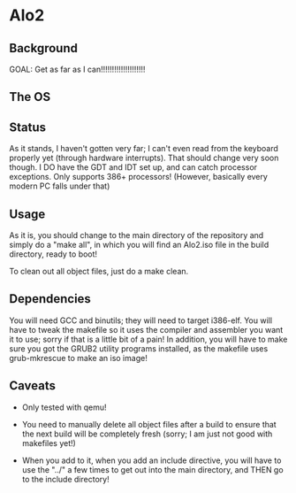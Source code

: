 Alo2
====

Background 
---- 
GOAL:  Get as far as I can!!!!!!!!!!!!!!!!!!!!  

The OS 
----



Status
---- 
As it stands, I haven't gotten very far; I can't even read from the keyboard properly yet (through hardware interrupts). That should change very soon though. I DO have the GDT and IDT set up, and can catch processor exceptions. 
Only supports 386+ processors! (However, basically every modern PC falls under that)

Usage 
---- 
As it is, you should change to the main directory of the repository and simply do a "make all", in which you will find an Alo2.iso file in the build directory, ready to boot! 

To clean out all object files, just do a make clean. 

Dependencies 
---- 
You will need GCC and binutils; they will need to target i386-elf. You will have to tweak the makefile so it uses the compiler and assembler you want it to use; sorry if that is a little bit of a pain! In addition, you will have to make sure you got the GRUB2 utility programs installed, as the makefile uses grub-mkrescue to make an iso image! 

Caveats 
---- 
* Only tested with qemu! 

* You need to manually delete all object files after a build to ensure that the next build will be completely fresh (sorry; I am just not good with makefiles yet!)  

* When you add to it, when you add an include directive, you will have to use the "../" a few times to get out into the main directory, and THEN go to the include directory! 


